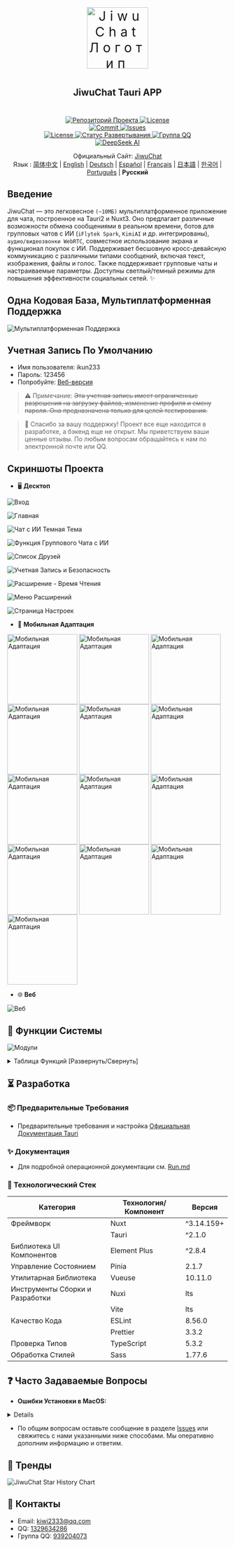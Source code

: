 <div align=center>
 <div align=center margin="10em" style="margin:4em 0 0 0;font-size: 30px;letter-spacing:0.3em;">
<img src="./jiwuchat-tauri.png" width="140px" height="140px" alt="JiwuChat Логотип" align=center />
 </div>
 <h2 align=center style="margin: 2em 0;">JiwuChat Tauri APP</h2>

<div>
      <a href="https://github.com/Kiwi233333/JiwuChat" target="_blank">
        <img class="disabled-img-view" src="https://img.shields.io/badge/Github-Репозиторий%20Проекта-blueviolet.svg?style=plasticr" alt="Репозиторий Проекта" >
      </a>
      <a href="https://github.com/Kiwi233333/JiwuChat/stargazers" target="_blank">
        <img class="disabled-img-view" alt="License"
          src="https://img.shields.io/github/stars/Kiwi233333/JiwuChat.svg?style=social">
      </a>
    </div>
    <div>
      <a href="https://github.com/Kiwi233333/JiwuChat/commits" target="_blank">
        <img class="disabled-img-view" alt="Commit"
          src="https://img.shields.io/github/commit-activity/m/Kiwi233333/JiwuChat">
      </a>
      <a href="https://github.com/Kiwi233333/JiwuChat/issues" target="_blank">
        <img class="disabled-img-view" alt="Issues" src="https://img.shields.io/github/issues/Kiwi233333/JiwuChat">
      </a>
    </div>
    <div>
      <a href="`https://github.com/Kiwi233333/JiwuChat/blob/main/LICENSE`" target="_blank">
          <img class="disabled-img-view" alt="License"
          src="https://img.shields.io/github/license/Kiwi233333/JiwuChat">
      </a>
      <a href="https://app.netlify.com/sites/jiwuchat/deploys" target="_blank">
          <img src="https://api.netlify.com/api/v1/badges/b68ad9ac-53e5-4c5a-ac56-a8882ffe7697/deploy-status" alt="Статус Развертывания"/>
      </a>
      <a href="https://qm.qq.com/q/iSaETNVdKw" target="_blank">
        <img src="https://img.shields.io/badge/Группа%20QQ:939204073 -blue?logo=tencentqq&logoColor=white" alt="Группа QQ"/>
      </a>
    </div>
    <div>
      <a href="https://www.deepseek.com/" target="_blank" style="margin: 2px;">
        <img alt="DeepSeek AI" src="https://github.com/deepseek-ai/DeepSeek-V2/blob/main/figures/badge.svg?raw=true" />
      </a>
    </div>

Официальный Сайт: [JiwuChat](https://blog.jiwuchat.top/) <br> Язык : [简体中文](../README.md) | [English](./README.en.md) | [Deutsch](./README.de.md) | [Español](./README.es.md) | [Français](./README.fr.md) | [日本語](./README.ja.md) | [한국어](./README.ko.md) | [Português](./README.pt.md) | **Русский**

</div>

## Введение

JiwuChat — это легковесное `(~10МБ)` мультиплатформенное приложение для чата, построенное на Tauri2 и Nuxt3. Оно предлагает различные возможности обмена сообщениями в реальном времени, ботов для групповых чатов с ИИ (`iFlytek Spark`, `KimiAI` и др. интегрированы), `аудио/видеозвонки WebRTC`, совместное использование экрана и функционал покупок с ИИ. Поддерживает бесшовную кросс-девайсную коммуникацию с различными типами сообщений, включая текст, изображения, файлы и голос. Также поддерживает групповые чаты и настраиваемые параметры. Доступны светлый/темный режимы для повышения эффективности социальных сетей. ✨

## Одна Кодовая База, Мультиплатформенная Поддержка

![Мультиплатформенная Поддержка](./previews.png)

## Учетная Запись По Умолчанию

- Имя пользователя: ikun233
- Пароль: 123456
- Попробуйте: [Веб-версия](https://jiwuchat.top/)

> ⚠ Примечание: ~~Эта учетная запись имеет ограниченные разрешения на загрузку файлов, изменение профиля и смену пароля. Она предназначена только для целей тестирования.~~

> 👀 Спасибо за вашу поддержку! Проект все еще находится в разработке, а бэкенд еще не открыт. Мы приветствуем ваши ценные отзывы. По любым вопросам обращайтесь к нам по электронной почте или QQ.

## Скриншоты Проекта

- 🖥️ **Десктоп**

![Вход](./login.png)

![Главная](./desktop/home.png)

![Чат с ИИ Темная Тема](./desktop/home_ai_dark.png)

![Функция Группового Чата с ИИ](./desktop/ai.png)

![Список Друзей](./desktop/friend.png)

![Учетная Запись и Безопасность](./desktop/safe.png)

![Расширение - Время Чтения](./desktop/extention_book.png)

![Меню Расширений](./desktop/extention_menu.png)

![Страница Настроек](./desktop/setting.png)

- 📱 **Мобильная Адаптация**

<div>
 <img src="./mobile/chat12.png" width = "160" style="display:inline-block;" alt="Мобильная Адаптация" align=center />
 <img src="./mobile/chat14.png" width = "160" style="display:inline-block;" alt="Мобильная Адаптация" align=center />
 <img src="./mobile/chat13.png" width = "160" style="display:inline-block;" alt="Мобильная Адаптация" align=center />
 <img src="./chat7.png" width = "160" style="display:inline-block;" alt="Мобильная Адаптация" align=center />
 <img src="./rtc2.png" width = "160" style="display:inline-block;" alt="Мобильная Адаптация" align=center />
 <img src="./rtc_remove_desktop.png" width = "160" style="display:inline-block;" alt="Мобильная Адаптация" align=center />
 <img src="./mobile/chat8.png" width = "160" style="display:inline-block;" alt="Мобильная Адаптация" align=center />
 <img src="./mobile/chat10.png" width = "160" style="display:inline-block;" alt="Мобильная Адаптация" align=center />
 <img src="./mobile/chat15.png" width = "160" style="display:inline-block;" alt="Мобильная Адаптация" align=center />
 <img src="./mobile/chat11.png" width = "160" style="display:inline-block;" alt="Мобильная Адаптация" align=center />
 <img src="./mobile/chat17.png" width = "160" style="display:inline-block;" alt="Мобильная Адаптация" align=center />
 <img src="./mobile/chat16.png" width = "160" style="display:inline-block;" alt="Мобильная Адаптация" align=center />
 <img src="./mobile/chat9.png" width = "160" style="display:inline-block;" alt="Мобильная Адаптация" align=center />
</div>

- 🌐 **Веб**

![Веб](./web/login.png)

## 🌌 Функции Системы

![Модули](./JiwuChat%20功能导图.png)

<details>
  <summary>Таблица Функций [Развернуть/Свернуть]</summary>

| Модуль       | Подмодуль     | Описание Функции                                                                | Статус |
| ---------- | ---------- | ----------------------------------------------------------------------- | -------- |
| Модуль Пользователя   | Управление Учетной Записью   | Регистрация пользователя, вход, выбор исторической учетной записи                                        | ✅       |
|            | Безопасность Учетной Записи   | Напоминание о привязке email/телефона, управление устройствами, проверка безопасности учетной записи                             | ✅       |
| Модуль Сообщений   | Базовый Чат   | Текстовые сообщения, изображения, видео, загрузка файлов, отзыв сообщений, статус прочтения          | ✅       |
|            | Синхронизация Данных   | Синхронизация сообщений между устройствами, синхронизация статуса прочтения                                            | ✅       |
|            | Продвинутый Чат   | Ответы с цитатами, упоминания @, объявления, повторное редактирование отозванных сообщений                         | ✅       |
| Модуль Сессий   | Управление Сессиями   | Список сессий, закрепление сессий, скрытие сессий, статистика непрочитанных, сортировка сессий                  | ✅       |
| Модуль Группового Чата   | Операции с Группами   | Создание группового чата, выход из группового чата, просмотр деталей группового чата                                        | ✅       |
|            | Управление Участниками Группы | Управление участниками группы, назначение администраторов, отзыв администраторов, получение списка @                           | ✅       |
| Модуль Контактов | Операции с Друзьями   | Запросы дружбы, поиск друзей, список друзей, отклонение запросов дружбы, удаление друзей                    | ✅       |
|            | Профиль и Уведомления | Просмотр деталей друзей, статистика непрочитанных запросов                                            | ✅       |
| Модуль ИИ     | Функции Чата   | Приватный чат с ИИ, групповой чат с ИИ, одновременный чат с несколькими ИИ                                            | ✅       |
|            | Управление Моделями   | Поддержка Gemini, Kimi AI, DeepSeek, Silicon Flow и других поставщиков, список моделей, расчет токенов | ✅       |
|            | Функция Площади   | Отображение площади роботов ИИ                                                        | ✅       |
| Модуль Связи   | Аудио/Видео Звонки | Голосовые звонки на основе WebRTC, видеозвонки, совместное использование экрана                                | ✅       |
|            | История Звонков   | Обновления статуса звонков, записи завершения звонков                                                  | ✅       |
| Система Уведомлений   | Уведомления о Сообщениях   | Уведомления на рабочем столе, оповещения в системном трее, настройки рингтона, не беспокоить                            | ✅       |
| Функции Расширений   | Комплексная Интеграция   | Интеграция магазина, интеграция блога, панель журнала обновлений                                        | ✅       |
| Другие Модули   | Другие Функции   | Функции социального чата, функции покупок с ИИ, управление загрузками файлов, инструменты перевода (перевод ИИ/перевод Tencent) | ✅       |
|            | Файлы и Воспроизведение | Просмотрщик изображений, видеоплеер, загрузка файлов, пакетная загрузка изображений                          | ✅       |
|            | Конфигурация Темы   | Переключение светлой/темной темы, следование системной теме, настройки шрифта, адаптивный макет                      | ✅       |
|            | Совместимость Платформ   | Адаптация для Windows, MacOS, Linux, Android, Web                               | ✅       |

</details>

## ⏳ Разработка

### 📦 Предварительные Требования

- Предварительные требования и настройка [Официальная Документация Tauri](https://tauri.app/ru/start/prerequisites/)

### ✨ Документация

- Для подробной операционной документации см. [Run.md](../Run.md)

### 🔧 Технологический Стек

| Категория           | Технология/Компонент    | Версия     |
| -------------- | ------------ | ---------- |
| Фреймворк           | Nuxt         | ^3.14.159+ |
|                | Tauri        | ^2.1.0     |
| Библиотека UI Компонентов      | Element Plus | ^2.8.4     |
| Управление Состоянием       | Pinia        | 2.1.7      |
| Утилитарная Библиотека         | Vueuse       | 10.11.0    |
| Инструменты Сборки и Разработки | Nuxi         | lts        |
|                | Vite         | lts        |
| Качество Кода       | ESLint       | 8.56.0     |
|                | Prettier     | 3.3.2      |
| Проверка Типов       | TypeScript   | 5.3.2      |
| Обработка Стилей       | Sass         | 1.77.6     |

## ❓ Часто Задаваемые Вопросы

- **Ошибки Установки в MacOS:**

<!-- Свернуть -->
<details>
При загрузке и установке этого проекта на macOS вы можете столкнуться с сообщениями типа "Установочный пакет поврежден" или проблемами, связанными с сертификатами, из-за механизмов безопасности системы. Следуйте этим шагам:

1. Откройте「Системные настройки」-「Конфиденциальность и безопасность」и отметьте опцию разрешения запуска приложений, загруженных из "Любого источника" (как показано на: img_10.png).
2. Если ошибки сохраняются, выполните следующие команды в Терминале:

   **Перед установкой:**

   ```shell
   sudo xattr -rd com.apple.quarantine /путь/к/вашему/установщику/имя-установщика
   ```

   **Если уже установлено:**

   ```shell
   sudo xattr -r -d com.apple.quarantine /Applications/ИмяПриложения.app
   ```

</details>

- По общим вопросам оставьте сообщение в разделе [Issues](https://github.com/KiWi233333/JiwuChat/Issues) или свяжитесь с нами указанными ниже способами. Мы оперативно дополним информацию и ответим.

## 🦾 Тренды

![JiwuChat Star History Chart](https://api.star-history.com/svg?repos=KiWi233333/JiwuChat&type=Date)

## 💬 Контакты

- Email: [kiwi2333@qq.com](mailto:kiwi2333@qq.com)
- QQ: [1329634286](https://wpa.qq.com/msgrd?v=3&uin=1329634286&site=qqq&menu=yes)
- Группа QQ: [939204073](https://qm.qq.com/q/iSaETNVdKw)
